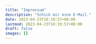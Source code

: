 ```yaml
---
title: "Impressum"
description: "Schick mir eine E-Mail."
date: 2023-04-23T10:19:57+00:00
lastmod: 2023-04-23T10:19:57+00:00
draft: false
images: []
---
```

